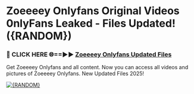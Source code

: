 # Zoeeeey Onlyfans Original Videos 0nlyFans Leaked - Files Updated! ({RANDOM})

<h3>🔴 CLICK HERE 🌐==►► <a href="https://betterlinks.top/A2PfLJ" rel="nofollow">Zoeeeey Onlyfans Updated Files</a></h3>

Get Zoeeeey Onlyfans and all content. Now you can access all videos and pictures of Zoeeeey Onlyfans. New Updated Files 2025!

[![{RANDOM}](https://i.imgur.com/ppqm5kG.gif)](https://betterlinks.top/A2PfLJ)